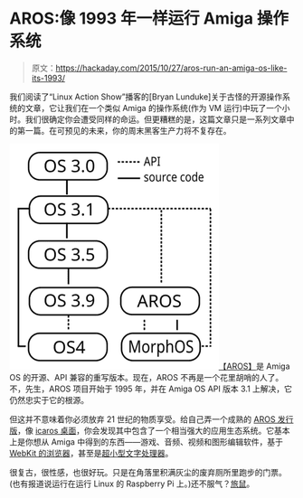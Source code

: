 # AROS:像 1993 年一样运行 Amiga 操作系统

> 原文：<https://hackaday.com/2015/10/27/aros-run-an-amiga-os-like-its-1993/>

我们阅读了“Linux Action Show”播客的[Bryan Lunduke]关于古怪的开源操作系统的文章，它让我们在一个类似 Amiga 的操作系统(作为 VM 运行)中玩了一个小时。我们很确定你会遭受同样的命运。但更糟糕的是，这篇文章只是一系列文章中的第一篇。在可预见的未来，你的周末黑客生产力将不复存在。

[![AmigaOS_3_and_clones](img/4d24ca8045380993efbdc74094f671a3.png)](https://hackaday.com/wp-content/uploads/2015/10/amigaos_3_and_clones.png)[【AROS】](http://aros.sourceforge.net/)是 Amiga OS 的开源、API 兼容的重写版本。现在，AROS 不再是一个花里胡哨的人了。不，先生，AROS 项目开始于 1995 年，并在 Amiga OS API 版本 3.1 上解决，它仍然忠实于它的根源。

但这并不意味着你必须放弃 21 世纪的物质享受。给自己弄一个成熟的 [AROS 发行版](http://aros.sourceforge.net/download.php)，像 [icaros 桌面](http://www.icarosdesktop.org/)，你会发现其中包含了一个相当强大的应用生态系统。它基本上是你想从 Amiga 中得到的东西——游戏、音频、视频和图形编辑软件，基于 [WebKit 的浏览器](https://en.wikipedia.org/wiki/Origyn_Web_Browser)，甚至是[超小型文字处理器](http://desler.be/modules/wfchannel/)。

很复古，很性感，也很好玩。只是在角落里积满灰尘的废弃厕所里跑步的门票。(也有报道说运行在运行 Linux 的 Raspberry Pi 上。)还不服气？[旅鼠](http://www.old-games.com/download/600/lemmings)。